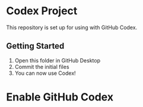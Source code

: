 # Codex Project

This repository is set up for using with GitHub Codex.

## Getting Started
1. Open this folder in GitHub Desktop
2. Commit the initial files
3. You can now use Codex!
# Enable GitHub Codex
